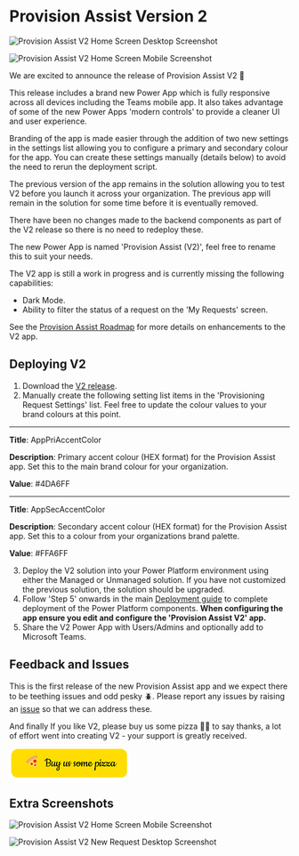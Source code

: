 # Provision Assist Version 2

<img src="https://github.com/pnp/provision-assist-m365/blob/59eaf10ffc84af53560b6671c421997e7be2af59/Images/V2HomeDesktop.png" height="500" alt="Provision Assist V2 Home Screen Desktop Screenshot"><br/>

<img src="https://github.com/pnp/provision-assist-m365/blob/59eaf10ffc84af53560b6671c421997e7be2af59/Images/V2RecommendationMobile.jpeg" height="500" alt="Provision Assist V2 Home Screen Mobile Screenshot"><br/>

We are excited to announce the release of Provision Assist V2 🥳

This release includes a brand new Power App which is fully responsive across all devices including the Teams mobile app. It also takes advantage of some of the new Power Apps 'modern controls' to provide a cleaner UI and user experience.

Branding of the app is made easier through the addition of two new settings in the settings list allowing you to configure a primary and secondary colour for the app. You can create these settings manually (details below) to avoid the need to rerun the deployment script. 

The previous version of the app remains in the solution allowing you to test V2 before you launch it across your organization. The previous app will remain in the solution for some time before it is eventually removed.

There have been no changes made to the backend components as part of the V2 release so there is no need to redeploy these.

The new Power App is named 'Provision Assist (V2)', feel free to rename this to suit your needs.

The V2 app is still a work in progress and is currently missing the following capabilities:

- Dark Mode.
- Ability to filter the status of a request on the 'My Requests' screen.

See the [Provision Assist Roadmap](https://github.com/orgs/pnp/projects/5) for more details on enhancements to the V2 app. 

## Deploying V2

1. Download the [V2 release](https://github.com/pnp/provision-assist-m365/releases/tag/v2.0.0).
2. Manually create the following setting list items in the 'Provisioning Request Settings' list. Feel free to update the colour values to your brand colours at this point. 

---

**Title**: AppPriAccentColor

**Description**: Primary accent colour (HEX format) for the Provision Assist app. Set this to the main brand colour for your organization.

**Value**: #4DA6FF

---

**Title**: AppSecAccentColor

**Description**: Secondary accent colour (HEX format) for the Provision Assist app. Set this to a colour from your organizations brand palette.

**Value**: #FFA6FF

3. Deploy the V2 solution into your Power Platform environment using either the Managed or Unmanaged solution. If you have not customized the previous solution, the solution should be upgraded.
4. Follow 'Step 5' onwards in the main [Deployment guide](./Deployment-guide.md) to complete deployment of the Power Platform components. **When configuring the app ensure you edit and configure the 'Provision Assist V2' app.**
5. Share the V2 Power App with Users/Admins and optionally add to Microsoft Teams.

## Feedback and Issues

This is the first release of the new Provision Assist app and we expect there to be teething issues and odd pesky 🪲. Please report any issues by raising an [issue](https://github.com/pnp/provision-assist-m365/issues/new/choose) so that we can address these.

And finally If you like V2, please buy us some pizza 🍕🍕 to say thanks, a lot of effort went into creating V2 - your support is greatly received.

<a href="https://www.buymeacoffee.com/provisionassist" target="_blank"><img src="./Images/buypizza.png" alt="Buy us some pizza" ></a>

## Extra Screenshots

<img src="https://github.com/pnp/provision-assist-m365/blob/59eaf10ffc84af53560b6671c421997e7be2af59/Images/V2HomeMobile.jpeg" height="500" alt="Provision Assist V2 Home Screen Mobile Screenshot"><br/>

<img src="https://github.com/pnp/provision-assist-m365/blob/59eaf10ffc84af53560b6671c421997e7be2af59/Images/V2RequestDesktop.png" height="500" alt="Provision Assist V2 New Request Desktop Screenshot"><br/>
